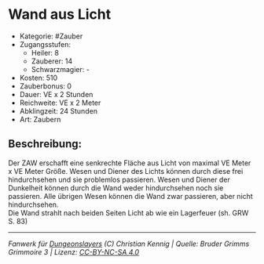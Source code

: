 # Wand aus Licht  
- Kategorie: #Zauber  
- Zugangsstufen:  
  - Heiler: 8  
  - Zauberer: 14  
  - Schwarzmagier: -  
- Kosten: 510  
- Zauberbonus: 0  
- Dauer: VE x 2 Stunden  
- Reichweite: VE x 2 Meter  
- Abklingzeit: 24 Stunden  
- Art: Zaubern     

## Beschreibung:
Der ZAW erschafft eine senkrechte Fläche aus Licht von maximal VE Meter x VE Meter Größe. Wesen und Diener des Lichts können durch diese frei hindurchsehen und sie problemlos passieren. Wesen und Diener der Dunkelheit können durch die Wand weder hindurchsehen noch sie passieren. Alle übrigen Wesen können die Wand zwar passieren, aber nicht hindurchsehen.<br>Die Wand strahlt nach beiden Seiten Licht ab wie ein Lagerfeuer (sh. GRW S. 83)


___
*Fanwerk für [Dungeonslayers](https://www.dungeonslayers.net/) (C) Christian Kennig | Quelle: Bruder Grimms Grimmoire 3 | Lizenz: [CC-BY-NC-SA 4.0](https://creativecommons.org/licenses/by-nc-sa/4.0/deed.de)*